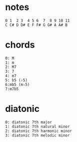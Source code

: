 # notes
```
0 1  2 3  4 5 6  7  8 9 10 11
C C# D D# E F F# G G# A A# B
```

# chords
```
0: M
1: m
2: M7
3: 7
4: m7
5: b5 (♭5)
6:mb5 (m♭5)
7:m7b5
```

# diatonic
```
0: diatonic 7th major
1: diatonic 7th natural minor
2: diatonic 7th harmonic minor
3: diatonic 7th melodic minor
```